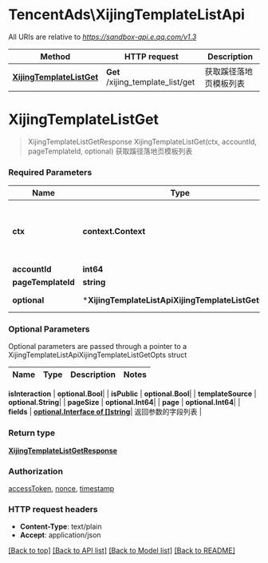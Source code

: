 # TencentAds\XijingTemplateListApi

All URIs are relative to *https://sandbox-api.e.qq.com/v1.3*

Method | HTTP request | Description
------------- | ------------- | -------------
[**XijingTemplateListGet**](XijingTemplateListApi.md#XijingTemplateListGet) | **Get** /xijing_template_list/get | 获取蹊径落地页模板列表


# **XijingTemplateListGet**
> XijingTemplateListGetResponse XijingTemplateListGet(ctx, accountId, pageTemplateId, optional)
获取蹊径落地页模板列表

### Required Parameters

Name | Type | Description  | Notes
------------- | ------------- | ------------- | -------------
 **ctx** | **context.Context** | context for authentication, logging, cancellation, deadlines, tracing, etc.
  **accountId** | **int64**|  | 
  **pageTemplateId** | **string**|  | 
 **optional** | ***XijingTemplateListApiXijingTemplateListGetOpts** | optional parameters | nil if no parameters

### Optional Parameters
Optional parameters are passed through a pointer to a XijingTemplateListApiXijingTemplateListGetOpts struct

Name | Type | Description  | Notes
------------- | ------------- | ------------- | -------------


 **isInteraction** | **optional.Bool**|  | 
 **isPublic** | **optional.Bool**|  | 
 **templateSource** | **optional.String**|  | 
 **pageSize** | **optional.Int64**|  | 
 **page** | **optional.Int64**|  | 
 **fields** | [**optional.Interface of []string**](string.md)| 返回参数的字段列表 | 

### Return type

[**XijingTemplateListGetResponse**](XijingTemplateListGetResponse.md)

### Authorization

[accessToken](../README.md#accessToken), [nonce](../README.md#nonce), [timestamp](../README.md#timestamp)

### HTTP request headers

 - **Content-Type**: text/plain
 - **Accept**: application/json

[[Back to top]](#) [[Back to API list]](../README.md#documentation-for-api-endpoints) [[Back to Model list]](../README.md#documentation-for-models) [[Back to README]](../README.md)

